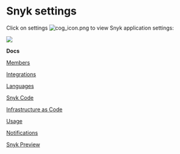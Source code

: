 # Snyk settings

 Click on settings ![cog\_icon.png](https://support.snyk.io/hc/article_attachments/4402908592145/cog_icon.png) to view Snyk application settings:

![](https://support.snyk.io/hc/article_attachments/4404277449105/Screenshot_2021-07-19_at_15.52.02.png)

 **Docs**

 [Members](https://support.snyk.io/hc/en-us/articles/360004399238-Invite-and-collaborate-with-team-members)

 [Integrations](https://support.snyk.io/hc/en-us/categories/360000598398-Integrations)

 [Languages](https://support.snyk.io/hc/en-us/sections/360001087857-Language-package-manager-support)

 [Snyk Code](https://support.snyk.io/hc/en-us/categories/360003257537-Snyk-Code)

 [Infrastructure as Code](https://support.snyk.io/hc/en-us/categories/360001342678-Infrastructure-as-code)

 [Usage](https://support.snyk.io/hc/en-us/articles/4403675138577-Usage-page-details)

 [Notifications](https://support.snyk.io/hc/en-us/articles/360004037657-Notification-management)

 [Snyk Preview](https://support.snyk.io/hc/en-us/articles/360020514418-Snyk-Preview)

